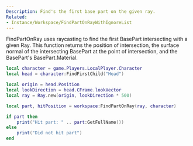 ```yaml
---
Description: Find's the first base part on the given ray.
Related: 
- Instance/Workspace/FindPartOnRayWithIgnoreList
---
```


FindPartOnRay uses raycasting to find the first BasePart intersecting with a given Ray. This function returns the position of intersection, the surface normal of the intersecting BasePart at the point of intersection, and the BasePart's BasePart.Material.

```lua
local character = game.Players.LocalPlayer.Character
local head = character:FindFirstChild("Head")

local origin = head.Position
local lookDirection = head.CFrame.lookVector
local ray = Ray.new(origin, lookDirection * 500)

local part, hitPosition = workspace:FindPartOnRay(ray, character)

if part then
	print("Hit part: " .. part:GetFullName())
else
	print("Did not hit part")
end
```

